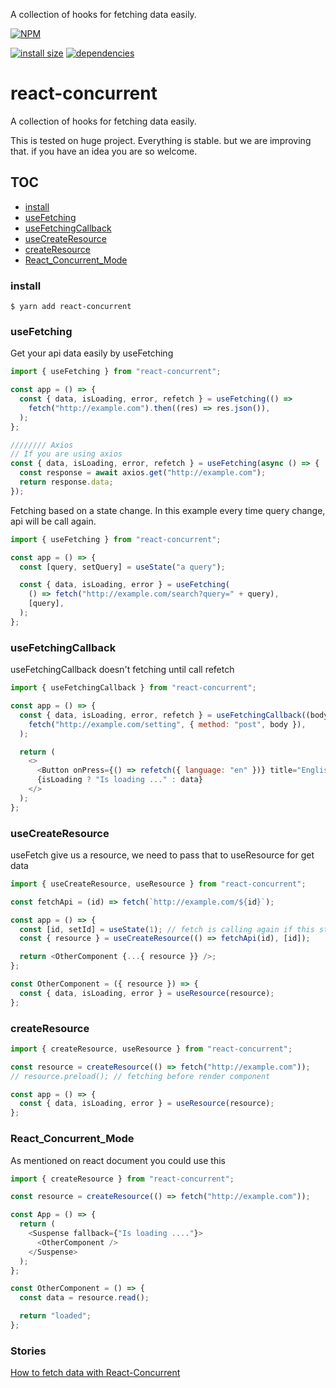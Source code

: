 A collection of hooks for fetching data easily.

[![NPM](https://nodei.co/npm/react-concurrent.png)](https://nodei.co/npm/react-concurrent/)

[![install size](https://packagephobia.now.sh/badge?p=react-concurrent)](https://packagephobia.now.sh/result?p=react-concurrent) [![dependencies](https://david-dm.org/poolkhord/react-concurrent.svg)](https://david-dm.org/poolkhord/react-concurrent.svg)

# react-concurrent

A collection of hooks for fetching data easily.

This is tested on huge project. Everything is stable. but we are improving that. if you have an idea you are so welcome.

## TOC

- [install](#install)
- [useFetching](#useFetching)
- [useFetchingCallback](#useFetchingCallback)
- [useCreateResource](#useCreateResource)
- [createResource](#createResource)
- [React_Concurrent_Mode](#React_Concurrent_Mode)

### install

`$ yarn add react-concurrent`

### useFetching

Get your api data easily by useFetching

```js
import { useFetching } from "react-concurrent";

const app = () => {
  const { data, isLoading, error, refetch } = useFetching(() =>
    fetch("http://example.com").then((res) => res.json()),
  );
};

//////// Axios
// If you are using axios
const { data, isLoading, error, refetch } = useFetching(async () => {
  const response = await axios.get("http://example.com");
  return response.data;
});
```

Fetching based on a state change.
In this example every time query change, api will be call again.

```js
import { useFetching } from "react-concurrent";

const app = () => {
  const [query, setQuery] = useState("a query");

  const { data, isLoading, error } = useFetching(
    () => fetch("http://example.com/search?query=" + query),
    [query],
  );
};
```

### useFetchingCallback

useFetchingCallback doesn't fetching until call refetch

```js
import { useFetchingCallback } from "react-concurrent";

const app = () => {
  const { data, isLoading, error, refetch } = useFetchingCallback((body) =>
    fetch("http://example.com/setting", { method: "post", body }),
  );

  return (
    <>
      <Button onPress={() => refetch({ language: "en" })} title="English" />
      {isLoading ? "Is loading ..." : data}
    </>
  );
};
```

### useCreateResource

useFetch give us a resource, we need to pass that to useResource for get data

```js
import { useCreateResource, useResource } from "react-concurrent";

const fetchApi = (id) => fetch(`http://example.com/${id}`);

const app = () => {
  const [id, setId] = useState(1); // fetch is calling again if this state changed
  const { resource } = useCreateResource(() => fetchApi(id), [id]);

  return <OtherComponent {...{ resource }} />;
};

const OtherComponent = ({ resource }) => {
  const { data, isLoading, error } = useResource(resource);
};
```

### createResource

```js
import { createResource, useResource } from "react-concurrent";

const resource = createResource(() => fetch("http://example.com"));
// resource.preload(); // fetching before render component

const app = () => {
  const { data, isLoading, error } = useResource(resource);
};
```

### React_Concurrent_Mode

As mentioned on react document you could use this

```js
import { createResource } from "react-concurrent";

const resource = createResource(() => fetch("http://example.com"));

const App = () => {
  return (
    <Suspense fallback={"Is loading ...."}>
      <OtherComponent />
    </Suspense>
  );
};

const OtherComponent = () => {
  const data = resource.read();

  return "loaded";
};
```

### Stories

[How to fetch data with React-Concurrent](https://hosseinm-developer.medium.com/how-to-fetch-data-with-react-concurrent-54e1bac3797c?source=friends_link&sk=cb835f9c764e0d43acfdf57eed952b62)
